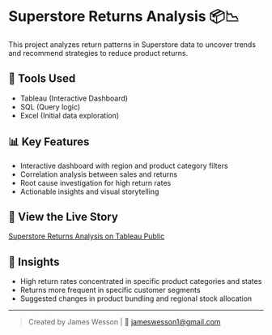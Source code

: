# Superstore Returns Analysis 📦📉

This project analyzes return patterns in Superstore data to uncover trends and recommend strategies to reduce product returns.

## 🔧 Tools Used
- Tableau (Interactive Dashboard)
- SQL (Query logic)
- Excel (Initial data exploration)

## 📊 Key Features
- Interactive dashboard with region and product category filters
- Correlation analysis between sales and returns
- Root cause investigation for high return rates
- Actionable insights and visual storytelling

## 🔗 View the Live Story
[Superstore Returns Analysis on Tableau Public](https://public.tableau.com/app/profile/james.wesson/viz/SuperstoreReturnsAnalysis_17474298900460/Presentation)

## 🧠 Insights
- High return rates concentrated in specific product categories and states
- Returns more frequent in specific customer segments
- Suggested changes in product bundling and regional stock allocation

---

> Created by James Wesson | 📧 jameswesson1@gmail.com
